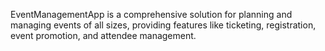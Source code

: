 EventManagementApp is a comprehensive solution for planning and managing events of all sizes, providing features like ticketing, registration, event promotion, and attendee management.